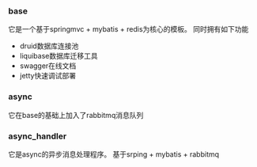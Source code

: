 ### base
它是一个基于springmvc + mybatis + redis为核心的模板。
同时拥有如下功能
 - druid数据库连接池
 - liquibase数据库迁移工具
 - swagger在线文档
 - jetty快速调试部署
 
### async
它在base的基础上加入了rabbitmq消息队列

### async_handler
它是async的异步消息处理程序。
基于srping + mybatis + rabbitmq
